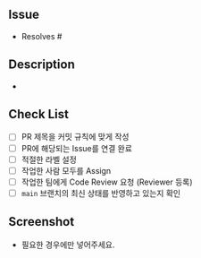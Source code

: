## Issue

- Resolves #

## Description

- 

## Check List

- [ ]  PR 제목을 커밋 규칙에 맞게 작성
- [ ]  PR에 해당되는 Issue를 연결 완료
- [ ]  적절한 라벨 설정
- [ ]  작업한 사람 모두를 Assign
- [ ]  작업한 팀에게 Code Review 요청 (Reviewer 등록)
- [ ]  `main` 브랜치의 최신 상태를 반영하고 있는지 확인

## Screenshot
- 필요한 경우에만 넣어주세요.
